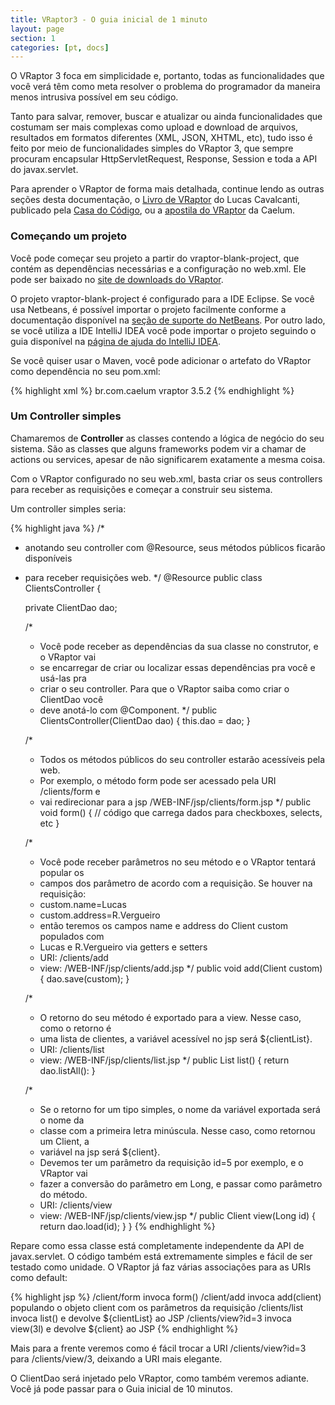 ```yaml
---
title: VRaptor3 - O guia inicial de 1 minuto
layout: page
section: 1
categories: [pt, docs]
---
```


O VRaptor 3 foca em simplicidade e, portanto, todas as funcionalidades que você verá têm como meta resolver o problema do programador da maneira menos intrusiva possível em seu código.

Tanto para salvar, remover, buscar e atualizar ou ainda funcionalidades que costumam ser mais complexas como upload e download de arquivos, resultados em formatos diferentes (XML, JSON, XHTML, etc), tudo isso é feito por meio de funcionalidades simples do VRaptor 3, que sempre procuram encapsular HttpServletRequest, Response, Session e toda a API do javax.servlet.

Para aprender o VRaptor de forma mais detalhada, continue lendo as outras seções desta documentação,
o <a href="http://www.casadocodigo.com.br/products/livro-vraptor?utm_source=vraptor-site&utm_medium=docs&utm_campaign=docs_vraptor">Livro de VRaptor</a> do Lucas
Cavalcanti, publicado pela <a href="http://www.casadocodigo.com.br?utm_source=vraptor-site&utm_medium=docs&utm_campaign=docs_vraptor">Casa do Código</a>, ou a
<a href="http://www.caelum.com.br/apostila-vraptor-hibernate/">apostila do VRaptor</a> da Caelum.

<h3>Começando um projeto</h3>

Você pode começar seu projeto a partir do vraptor-blank-project, que contém as dependências necessárias e a configuração no web.xml. Ele pode ser baixado no <a href="https://code.google.com/p/vraptor3/downloads/list">site de downloads do VRaptor</a>.

O projeto vraptor-blank-project é configurado para a IDE Eclipse. Se você usa Netbeans, é possível importar o projeto facilmente conforme a documentação disponível na <a href="http://netbeans.org/kb/docs/java/import-eclipse.html">seção de suporte do NetBeans</a>. Por outro lado, se você utiliza a IDE IntelliJ IDEA você pode importar o projeto seguindo o guia disponível na <a href="http://www.jetbrains.com/idea/webhelp/importing-eclipse-project-to-intellij-idea.html">página de ajuda do IntelliJ IDEA</a>.

Se você quiser usar o Maven, você pode adicionar o artefato do VRaptor como dependência no seu pom.xml:

{% highlight xml %}
<dependency>
    <groupId>br.com.caelum</groupId>
    <artifactId>vraptor</artifactId>
    <version>3.5.2</version><!--ou a última versão disponível-->
</dependency>
{% endhighlight %}

<h3>Um Controller simples</h3>

Chamaremos de <strong>Controller</strong> as classes contendo a lógica de negócio do seu sistema. São as classes que alguns frameworks podem vir a chamar de actions ou services, apesar de não significarem exatamente a mesma coisa.

Com o VRaptor configurado no seu web.xml, basta criar os seus controllers para receber as requisições e começar a construir seu sistema.

Um controller simples seria:

{% highlight java %}
/*
* anotando seu controller com @Resource, seus métodos públicos ficarão disponíveis
* para receber requisições web.
*/
@Resource
public class ClientsController {

    private ClientDao dao;

    /*
     * Você pode receber as dependências da sua classe no construtor, e o VRaptor vai
     * se encarregar de criar ou localizar essas dependências pra você e usá-las pra
     * criar o seu controller. Para que o VRaptor saiba como criar o ClientDao você
     * deve anotá-lo com @Component.
     */
    public ClientsController(ClientDao dao) {
        this.dao = dao;
    }

    /*
     * Todos os métodos públicos do seu controller estarão acessíveis pela web.
     * Por exemplo, o método form pode ser acessado pela URI /clients/form e
     * vai redirecionar para a jsp /WEB-INF/jsp/clients/form.jsp
     */
    public void form() {
        // código que carrega dados para checkboxes, selects, etc
    }

    /*
     * Você pode receber parâmetros no seu método e o VRaptor tentará popular os
     * campos dos parâmetro de acordo com a requisição. Se houver na requisição:
     * custom.name=Lucas
     * custom.address=R.Vergueiro
     * então teremos os campos name e address do Client custom populados com
     * Lucas e R.Vergueiro via getters e setters
     * URI: /clients/add
     * view: /WEB-INF/jsp/clients/add.jsp
     */
    public void add(Client custom) {
        dao.save(custom);
    }

    /*
     * O retorno do seu método é exportado para a view. Nesse caso, como o retorno é
     * uma lista de clientes, a variável acessível no jsp será ${clientList}.
     * URI: /clients/list
     * view: /WEB-INF/jsp/clients/list.jsp
     */
    public List<Client> list() {
        return dao.listAll():
    }

    /*
     * Se o retorno for um tipo simples, o nome da variável exportada será o nome da
     * classe com a primeira letra minúscula. Nesse caso, como retornou um Client, a
     * variável na jsp será ${client}.
     * Devemos ter um parâmetro da requisição id=5 por exemplo, e o VRaptor vai
     * fazer a conversão do parâmetro em Long, e passar como parâmetro do método.
     * URI: /clients/view
     * view: /WEB-INF/jsp/clients/view.jsp
     */
    public Client view(Long id) {
        return dao.load(id);
    }
}
{% endhighlight %}

Repare como essa classe está completamente independente da API de javax.servlet. O código também está extremamente simples e fácil de ser testado como unidade. O VRaptor já faz várias associações para as URIs como default:

{% highlight jsp %}
/client/form   invoca form()
/client/add    invoca add(client) populando o objeto client com os parâmetros da requisição
/clients/list  invoca list() e devolve ${clientList} ao JSP
/clients/view?id=3  invoca view(3l) e devolve ${client} ao JSP
{% endhighlight %}

Mais para a frente veremos como é fácil trocar a URI /clients/view?id=3 para /clients/view/3, deixando a URI mais elegante.

O ClientDao será injetado pelo VRaptor, como também veremos adiante. Você já pode passar para o Guia inicial de 10 minutos.
